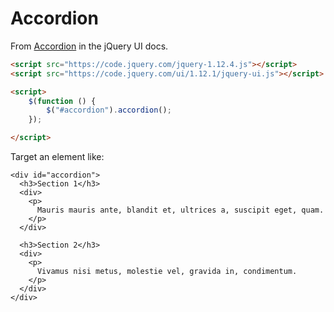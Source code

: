 # Accordion

From [Accordion](https://jqueryui.com/accordion/) in the jQuery UI docs.

```html
<script src="https://code.jquery.com/jquery-1.12.4.js"></script>
<script src="https://code.jquery.com/ui/1.12.1/jquery-ui.js"></script>

<script>
    $(function () {
        $("#accordion").accordion();
    });

</script>
```

Target an element like:

```
<div id="accordion">
  <h3>Section 1</h3>
  <div>
    <p>
      Mauris mauris ante, blandit et, ultrices a, suscipit eget, quam.
    </p>
  </div>
  
  <h3>Section 2</h3>
  <div>
    <p>
      Vivamus nisi metus, molestie vel, gravida in, condimentum.
    </p>
  </div>
</div>
```
